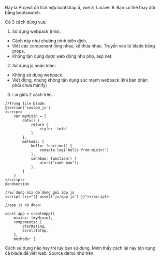 Đây là Project đã tích hợp bootstrap 5, vue 3, Laravel 8.
Bạn có thể thay đổi bằng bootswatch.

Có 3 cách dùng vue:
1. Sử dụng webpack (mix).
- Cách này như chương trình biên dịch.
- Viết các component lồng nhau, kế thừa nhau. Truyền vào từ blade bằng props.
- Không tận dụng được web động như php, asp.net.
2. Sử dụng js hoàn toàn:
- Không sử dụng webpack.
- Viết động, nhưng không tận dụng sức mạnh webpack (khi bản phân phối chưa minify)
3. Lai giữa 2 cách trên.
```
//Trong file blade:
@section('custom_js')
<script>
    var myMixin = {
        data() {
            return {
                style: 'info'
            }
        },
        methods: {
            hello: function() {
                console.log('hello from mixin!')
            },
            canhbao: function() {
                alert("cảnh báo");
            },
        }
    }
</script>
@endsection

//Sử dụng mix để đóng gói app.js
<script src="{{ asset('js/app.js') }}"></script>

//app.js có đoạn:

const app = createApp({
    mixins: [myMixin],
    components: {
        StarRating,
        ScrollToTop,
    },
    methods: {

```
Cách sử dụng nào hay thì tuỳ bạn sử dụng.
Mình thấy cách lai này tận dụng cả blade để viết web.
Source demo như trên.
